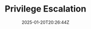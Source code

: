 ---
title: "Privilege Escalation"
description: 
date: 2025-01-20T20:26:44Z
image: 
math: 
license: 
hidden: false
comments: true
draft: true
---